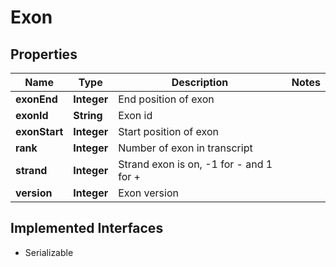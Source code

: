

# Exon


## Properties

Name | Type | Description | Notes
------------ | ------------- | ------------- | -------------
**exonEnd** | **Integer** | End position of exon | 
**exonId** | **String** | Exon id | 
**exonStart** | **Integer** | Start position of exon | 
**rank** | **Integer** | Number of exon in transcript | 
**strand** | **Integer** | Strand exon is on, -1 for - and 1 for + | 
**version** | **Integer** | Exon version | 


## Implemented Interfaces

* Serializable


